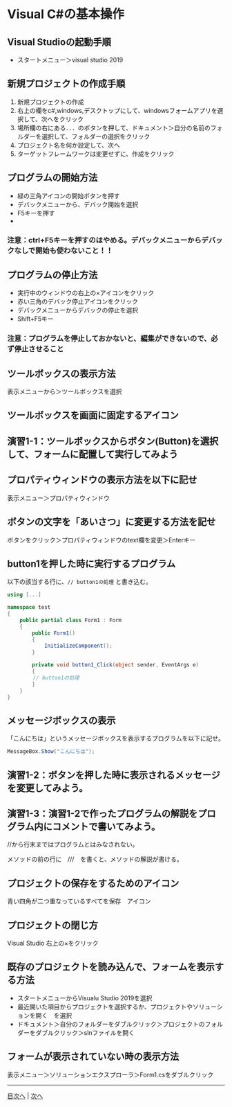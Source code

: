 # Visual C#の基本操作
## Visual Studioの起動手順
- スタートメニュー＞visual studio 2019


## 新規プロジェクトの作成手順
1. 新規プロジェクトの作成 
2. 右上の欄をc#,windows,デスクトップにして、windowsフォームアプリを選択して、次へをクリック
3. 場所欄の右にある．．．のボタンを押して、ドキュメント＞自分の名前のフォルダーを選択して、フォルダーの選択をクリック
4. プロジェクト名を何か設定して、次へ
5. ターゲットフレームワークは変更せずに、作成をクリック

## プログラムの開始方法
- 緑の三角アイコンの開始ボタンを押す
- デバックメニューから、デバック開始を選択
- F5キーを押す
-

### 注意：ctrl+F5キーを押すのはやめる。デバックメニューからデバックなしで開始も使わないこと！！

## プログラムの停止方法
- 実行中のウィンドウの右上の×アイコンをクリック
- 赤い三角のデバック停止アイコンをクリック
- デバックメニューからデバックの停止を選択
- Shift+F5キー

### 注意：プログラムを停止しておかないと、編集ができないので、必ず停止させること

## ツールボックスの表示方法
 表示メニューから＞ツールボックスを選択


## ツールボックスを画面に固定するアイコン



## 演習1-1：ツールボックスからボタン(Button)を選択して、フォームに配置して実行してみよう



## プロパティウィンドウの表示方法を以下に記せ
 表示メニュー＞プロパティウィンドウ


## ボタンの文字を「あいさつ」に変更する方法を記せ

 ボタンをクリック＞プロパティウィンドウのtext欄を変更＞Enterキー

## button1を押した時に実行するプログラム
以下の該当する行に、`// button1の処理` と書き込む。

```cs
using [...]

namespace test
{
    public partial class Form1 : Form
    {
        public Form1()
        {
            InitializeComponent();
        }

        private void button1_Click(object sender, EventArgs e)
        {
　　　　　// button1の処理
        }
    }
}
```

## メッセージボックスの表示
「こんにちは」というメッセージボックスを表示するプログラムを以下に記せ。

```cs
MessageBox.Show("こんにちは");
```

## 演習1-2：ボタンを押した時に表示されるメッセージを変更してみよう。



## 演習1-3：演習1-2で作ったプログラムの解説をプログラム内にコメントで書いてみよう。
 
 //から行末まではプログラムとはみなされない。
 
  メソッドの前の行に　///　を書くと、メソッドの解説が書ける。

## プロジェクトの保存をするためのアイコン

 青い四角が二つ重なっているすべてを保存　アイコン

## プロジェクトの閉じ方

 Visual Studio 右上の×をクリック

## 既存のプロジェクトを読み込んで、フォームを表示する方法
- スタートメニューからVisualu Studio 2019を選択
- 最近開いた項目からプロジェクトを選択するか、プロジェクトやソリューションを開く　を選択
- ドキュメント＞自分のフォルダーをダブルクリック＞プロジェクトのフォルダーをダブルクリック＞slnファイルを開く

## フォームが表示されていない時の表示方法
 表示メニュー＞ソリューションエクスプローラ＞Form1.csをダブルクリック


---

[目次へ](README.md#%E7%9B%AE%E6%AC%A1) | [次へ](README.md#%E3%83%97%E3%83%AD%E3%82%B0%E3%83%A9%E3%83%9F%E3%83%B3%E3%82%B0%E3%81%AE%E8%82%9D)
